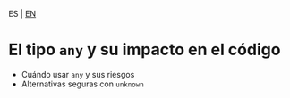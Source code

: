 <!-- MULTILANGUAJE MENU START -->
ES | [EN](https://lckpig.gitbook.io/practical-dev-handbook/typescript/basic-types/any-type)
<!-- MULTILANGUAJE MENU END -->

# El tipo `any` y su impacto en el código

- Cuándo usar `any` y sus riesgos
- Alternativas seguras con `unknown` 